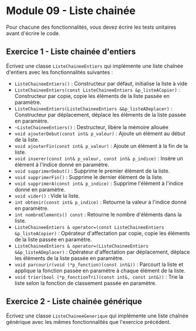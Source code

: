 # Module 09 - Liste chainée

Pour chacune des fonctionnalités, vous devez écrire les tests unitaires avant d'écrire le code.

## Exercice 1 - Liste chainée d'entiers

Écrivez une classe ```ListeChaineeEntiers``` qui implémente une liste chaînée d'entiers avec les fonctionnalités suivantes :

- `ListeChaineeEntiers()` : Constructeur par défaut, initialise la liste à vide
- `ListeChaineeEntiers(const ListeChaineeEntiers &p_listeACopier)` : Constructeur par copie, copie les éléments de la liste passée en paramètre.
- `ListeChaineeEntiers(ListeChaineeEntiers &&p_listeADeplacer)` : Constructeur par déplacement, déplace les éléments de la liste passée en paramètre.
- `~ListeChaineeEntiers()` : Destructeur, libère la mémoire allouée
- `void ajouterDebut(const int& p_valeur)` : Ajoute un élément au début de la liste.
- `void ajouterFin(const int& p_valeur)` : Ajoute un élément à la fin de la liste.
- `void inserer(const int& p_valeur, const int& p_indice)` : Insère un élément à l'indice donné en paramètre.
- `void supprimerDebut()` : Supprime le premier élément de la liste.
- `void supprimerFin()` : Supprime le dernier élément de la liste.
- `void supprimerA(const int& p_indice)` : Supprime l'élément à l'indice donné en paramètre.
- `void vider()` : Vide la liste.
- `int obtenir(const int& p_indice)` : Retourne la valeur à l'indice donné en paramètre.
- `int nombreElements() const` : Retourne le nombre d'éléments dans la liste.
- `ListeChaineeEntiers & operator=(const ListeChaineeEntiers &p_listeACopier)` : Opérateur d'affectation par copie, copie les éléments de la liste passée en paramètre.
- `ListeChaineeEntiers & operator=(ListeChaineeEntiers &&p_listeADeplacer)` : Opérateur d'affectation par déplacement, déplace les éléments de la liste passée en paramètre.
- `void parcourir(void (*p_fonction)(const int&))` : Parcourt la liste et applique la fonction passée en paramètre à chaque élément de la liste.
- `void trier(bool (*p_fonctionTri)(const int&, const int&))` : Trie la liste selon la fonction de classement passée en paramètre.

## Exercice 2 - Liste chainée générique

Écrivez une classe ```ListeChaineeGenerique``` qui implémente une liste chaînée générique avec les mêmes fonctionnalités que l'exercice précédent.
